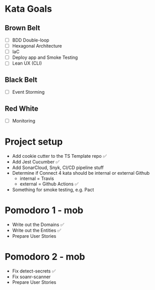 # Kata Goals

## Brown Belt

- [ ] BDD Double-loop
- [ ] Hexagonal Architecture
- [ ] IaC
- [ ] Deploy app and Smoke Testing
- [ ] Lean UX (CLI)

## Black Belt

- [ ] Event Storming

## Red White

- [ ] Monitoring

# Project setup

- Add cookie cutter to the TS Template repo ✅
- Add Jest Cucumber ✅
- Add SonarCloud, Snyk, CI/CD pipeline stuff
- Determine if Connect 4 kata should be internal or external Github
  - internal = Travis
  - external = Github Actions ✅
- Something for smoke testing, e.g. Pact

# Pomodoro 1 - mob

- Write out the Domains ✅
- Write out the Entities ✅
- Prepare User Stories

# Pomodoro 2 - mob

- Fix detect-secrets ✅
- Fix soanr-scanner
- Prepare User Stories

